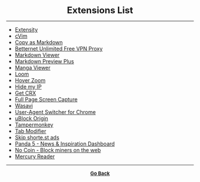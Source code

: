 <p align="center">
  <b>
  <font size="+2">Extensions List</font>
  </b>
</p>

---

  - [Extensity](https://chrome.google.com/webstore/detail/extensity/jjmflmamggggndanpgfnpelongoepncg)
  - [cVim](https://chrome.google.com/webstore/detail/cvim/ihlenndgcmojhcghmfjfneahoeklbjjh)  
  - [Copy as Markdown](https://chrome.google.com/webstore/detail/copy-as-markdown/fkeaekngjflipcockcnpobkpbbfbhmdn)  
  - [Betternet Unlimited Free VPN Proxy](https://chrome.google.com/webstore/detail/betternet-unlimited-free/gjknjjomckknofjidppipffbpoekiipm)  
  - [Markdown Viewer](https://chrome.google.com/webstore/detail/markdown-viewer/ckkdlimhmcjmikdlpkmbgfkaikojcbjk)  
  - [Markdown Preview Plus](https://chrome.google.com/webstore/detail/markdown-preview-plus/febilkbfcbhebfnokafefeacimjdckgl)  
  - [Manga Viewer](https://chrome.google.com/webstore/detail/manga-viewer/pklmemokeghpbhihhjepfobaajbonjkd)  
  - [Loom](https://chrome.google.com/webstore/detail/loom-video-recorder-scree/liecbddmkiiihnedobmlmillhodjkdmb)  
  - [Hover Zoom](https://chrome.google.com/webstore/detail/hover-zoom/nonjdcjchghhkdoolnlbekcfllmednbl)  
  - [Hide my IP](https://chrome.google.com/webstore/detail/hide-my-ip/pekcnopmdcbjdgmpnpkndppflpldnkkp)  
  - [Get CRX](https://chrome.google.com/webstore/detail/get-crx/dijpllakibenlejkbajahncialkbdkjc)  
  - [Full Page Screen Capture](https://chrome.google.com/webstore/detail/full-page-screen-capture/fdpohaocaechififmbbbbbknoalclacl)  
  - [Wasavi](https://chrome.google.com/webstore/detail/wasavi/dgogifpkoilgiofhhhodbodcfgomelhe)  
  - [User-Agent Switcher for Chrome](https://chrome.google.com/webstore/detail/user-agent-switcher-for-c/djflhoibgkdhkhhcedjiklpkjnoahfmg)  
  - [uBlock Origin](https://chrome.google.com/webstore/detail/ublock-origin/cjpalhdlnbpafiamejdnhcphjbkeiagm)  
  - [Tampermonkey](https://chrome.google.com/webstore/detail/tampermonkey/dhdgffkkebhmkfjojejmpbldmpobfkfo)  
  - [Tab Modifier](https://chrome.google.com/webstore/detail/tab-modifier/hcbgadmbdkiilgpifjgcakjehmafcjai)  
  - [Skip shorte.st ads](https://chrome.google.com/webstore/detail/skip-shortest-ads/bhgkdnnlhmefhnkfilcaaibapeepkfok)  
  - [Panda 5 - News & Inspiration Dashboard](https://chrome.google.com/webstore/detail/panda-5-news-inspiration/haafibkemckmbknhfkiiniobjpgkebko)  
  - [No Coin - Block miners on the web](https://chrome.google.com/webstore/detail/no-coin-block-miners-on-t/gojamcfopckidlocpkbelmpjcgmbgjcl)  
  - [Mercury Reader](https://chrome.google.com/webstore/detail/mercury-reader/oknpjjbmpnndlpmnhmekjpocelpnlfdi)  

---

<p align="center">
  <b>
  <a href="https://gs1293.github.io/resource/resource.html"> <font size="-1">Go Back</font></a>
  </b>
</p>
